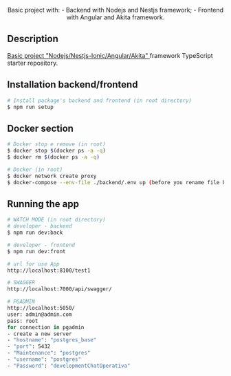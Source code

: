 <p align="center">
  Basic project with: 
  - Backend with Nodejs and Nestjs framework;
  - Frontend with Angular and Akita framework.
</p>

## Description

[Basic project "Nodejs/Nestjs-Ionic/Angular/Akita" ](https://github.com/FrankRex69/NodeNestjs-AngularAkita) framework TypeScript starter repository.

## Installation backend/frontend

```bash
# Install package's backend and frontend (in root directory)
$ npm run setup
```

## Docker section
```bash
# Docker stop e remove (in root)
$ docker stop $(docker ps -a -q)
$ docker rm $(docker ps -a -q)

# Docker (in root)
$ docker network create proxy
$ docker-compose --env-file ./backend/.env up (before you rename file backend/.env.example like backend/.env)
```
## Running the app
```bash
# WATCH MODE (in root directory)
# developer - backend
$ npm run dev:back

# developer - frontend
$ npm run dev:front
```
```bash
# url for use App
http://localhost:8100/test1

# SWAGGER
http://localhost:7000/api/swagger/

# PGADMIN
http://localhost:5050/
user: admin@admin.com
pass: root
for connection in pgadmin
- create a new server
- "hostname": "postgres_base"
- "port": 5432
- "Maintenance": "postgres"
- "username": "postgres"
- "Password": "developmentChatOperativa"
```
